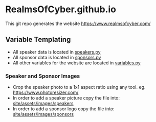 # RealmsOfCyber.github.io
This git repo generates the website https://www.realmsofcyber.com/

## Variable Templating
- All speaker data is located in [speakers.py](https://github.com/RealmsOfCyber/RealmsOfCyber.github.io/blob/main/speakers.py)
- All sponsor data is located in [sponsors.py](https://github.com/RealmsOfCyber/RealmsOfCyber.github.io/blob/main/sponsors.py)
- All other variables for the website are located in [variables.py](https://github.com/RealmsOfCyber/RealmsOfCyber.github.io/blob/main/variables.py)

### Speaker and Sponsor Images
- Crop the speaker photo to a 1x1 aspect ratio using any tool. eg. https://www.photoresizer.com/
- In order to add a speaker picture copy the file into: [site/assets/images/speakers](https://github.com/RealmsOfCyber/RealmsOfCyber.github.io/tree/main/site/assets/images/speakers)
- In order to add a sponsor logo copy the file into: [site/assets/images/sponsors](https://github.com/RealmsOfCyber/RealmsOfCyber.github.io/tree/main/site/assets/images/sponsors)